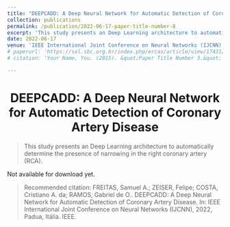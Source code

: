 ```yaml
---
title: "DEEPCADD: A Deep Neural Network for Automatic Detection of Coronary Artery Disease"
collection: publications
permalink: /publication/2022-06-17-paper-title-number-8
excerpt: 'This study presents an Deep Learning architecture to automatically determine the presence of narrowing in the right coronary artery (RCA).'
date: 2022-06-17
venue: 'IEEE International Joint Conference on Neural Networks (IJCNN)'
# paperurl: 'https://sol.sbc.org.br/index.php/ercas/article/view/17431/17267'
# citation: 'Your Name, You. (2015). &quot;Paper Title Number 3.&quot; <i>Journal 1</i>. 1(3).'

---
```


<h1 align="center">
  <a>DEEPCADD: A Deep Neural Network for Automatic Detection of Coronary Artery Disease</a>
  <br/> 
</h1>

> This study presents an Deep Learning architecture to automatically determine the presence of narrowing in the right coronary artery (RCA).

<!-- [Download paper here](https://sol.sbc.org.br/index.php/ercas/article/view/17431/17267) -->
Not available for download yet.

> Recommended citation: FREITAS, Samuel A.; ZEISER, Felipe; COSTA, Cristiano A. da; RAMOS, Gabriel de O.. DEEPCADD: A Deep Neural Network for Automatic Detection of Coronary Artery Disease. In: IEEE International Joint Conference on Neural Networks (IJCNN), 2022, Padua, Itália. IEEE. 

<!-- Sociedade Brasileira de Computação, 2021 . p. 26-29. DOI: https://doi.org/10.5753/ercas.2021.17431. -->